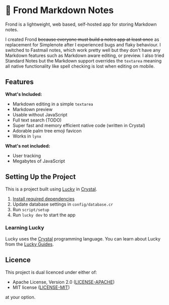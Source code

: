 🌴 Frond Markdown Notes
======================

Frond is a lightweight, web based, self-hosted app for storing Markdown notes.

I created Frond ~~because everyone must build a notes app at least once~~ as replacement for Simplenote after I experienced bugs and flaky behaviour. I switched to Fastmail notes, which work pretty well but they don't have any Markdown features such as Markdown aware editing, or preview. I also tried Standard Notes but the Markdown support overrides the `textarea` meaning all native functionality like spell checking is lost when editing on mobile.

<!-- Insert Screenshot -->

Features
--------

**What's Included:**

* Markdown editing in a simple `textarea`
* Markdown preview
* Usable without JavaScript
* Full text search (TODO)
* Super fast and memory efficient native code (written in Crystal)
* Adorable palm tree emoji favicon
* Works in `lynx`

**What's not included:**

* User tracking
* Megabytes of JavaScript

Setting Up the Project
----------------------

This is a project built using [Lucky](https://luckyframework.org) in [Crystal].

1. [Install required dependencies](https://luckyframework.org/guides/getting-started/installing#install-required-dependencies)
1. Update database settings in `config/database.cr`
1. Run `script/setup`
1. Run `lucky dev` to start the app

### Learning Lucky

Lucky uses the [Crystal](https://crystal-lang.org) programming language. You can learn about Lucky from the [Lucky Guides](https://luckyframework.org/guides/getting-started/why-lucky).

Licence
-------

This project is dual licenced under either of:

- Apache License, Version 2.0 ([LICENSE-APACHE](https://github.com/wezm/frond/blob/master/LICENSE-APACHE))
- MIT license ([LICENSE-MIT](https://github.com/wezm/frond/blob/master/LICENSE-MIT))

at your option.

[Crystal]: https://crystal-lang.org/

